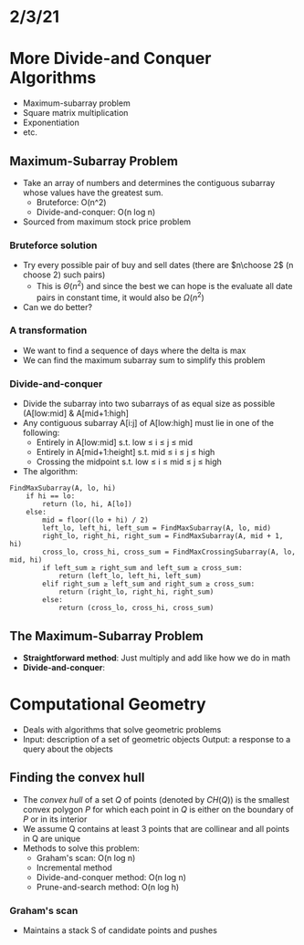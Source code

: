# 2/3/21

# More Divide-and Conquer Algorithms

- Maximum-subarray problem
- Square matrix multiplication
- Exponentiation
- etc.

## Maximum-Subarray Problem

- Take an array of numbers and determines the contiguous subarray whose values have the greatest sum.
    - Bruteforce: O(n^2)
    - Divide-and-conquer: O(n log n)
- Sourced from maximum stock price problem

### Bruteforce solution

- Try every possible pair of buy and sell dates (there are $n\choose 2$ (n choose 2) such pairs)
    - This is $\Theta(n^2)$ and since the best we can hope is the evaluate all date pairs in constant time, it would also be $\Omega (n^2)$
- Can we do better?

### A transformation

- We want to find a sequence of days where the delta is max
- We can find the maximum subarray sum to simplify this problem

### Divide-and-conquer

- Divide the subarray into two subarrays of as equal size as possible (A[low:mid] & A[mid+1:high]
- Any contiguous subarray A[i:j] of A[low:high] must lie in one of the following:
    - Entirely in A[low:mid] s.t. low ≤ i ≤ j ≤ mid
    - Entirely in A[mid+1:height] s.t. mid ≤ i ≤ j ≤ high
    - Crossing the midpoint s.t. low ≤ i ≤ mid ≤ j ≤ high
- The algorithm:

```
FindMaxSubarray(A, lo, hi)
	if hi == lo:
		return (lo, hi, A[lo])
	else:
		mid = floor((lo + hi) / 2)
		left_lo, left_hi, left_sum = FindMaxSubarray(A, lo, mid)
		right_lo, right_hi, right_sum = FindMaxSubarray(A, mid + 1, hi)
		cross_lo, cross_hi, cross_sum = FindMaxCrossingSubarray(A, lo, mid, hi)
		if left_sum ≥ right_sum and left_sum ≥ cross_sum:
			return (left_lo, left_hi, left_sum)
		elif right_sum ≥ left_sum and right_sum ≥ cross_sum:
			return (right_lo, right_hi, right_sum)
		else:
			return (cross_lo, cross_hi, cross_sum)
```

## The Maximum-Subarray Problem

- **Straightforward method**: Just multiply and add like how we do in math
- **Divide-and-conquer**:

# Computational Geometry

- Deals with algorithms that solve geometric problems
- Input: description of a set of geometric objects
Output: a response to a query about the objects

## Finding the convex hull

- The *convex hull* of a set $Q$ of points (denoted by $CH(Q)$) is the smallest convex polygon $P$ for which each point in $Q$ is either on the boundary of $P$ or in its interior
- We assume Q contains at least 3 points that are collinear and all points in Q are unique
- Methods to solve this problem:
    - Graham's scan: O(n log n)
    - Incremental method
    - Divide-and-conquer method: O(n log n)
    - Prune-and-search method: O(n log h)

### Graham's scan

- Maintains a stack S of candidate points and pushes